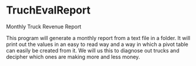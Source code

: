 # TruchEvalReport
Monthly Truck Revenue Report

This program will generate a monthly report from a text file in a folder. It will print out the values in an easy to read way and
a way in which a pivot table can easily be created from it. We will us this to diagnose out trucks and decipher which ones are making more and less money. 
